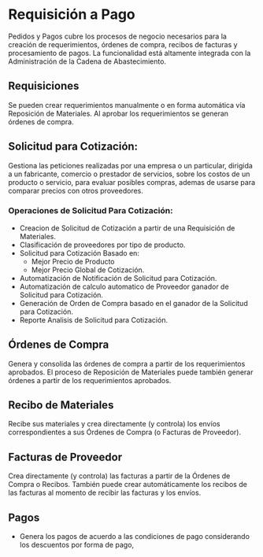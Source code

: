 # Requisición a Pago
Pedidos y Pagos cubre los procesos de negocio necesarios para la creación de requerimientos, órdenes de compra, recibos de facturas y procesamiento de pagos. La funcionalidad está altamente integrada con
la Administración de la Cadena de Abastecimiento.

## Requisiciones
Se pueden crear requerimientos manualmente o en forma automática vía Reposición de Materiales. Al aprobar los requerimientos se generan órdenes de compra.

## Solicitud para Cotización:
Gestiona las peticiones realizadas por una empresa o un particular, dirigida a un fabricante, comercio o prestador de servicios, sobre los costos de un producto o servicio, para evaluar posibles compras, ademas de usarse para comparar precios con otros proveedores. 

### Operaciones de Solicitud Para Cotización:
- Creacion de Solicitud de Cotización a partir de una Requisición de Materiales.
- Clasificación de proveedores por tipo de producto.
- Solicitud para Cotización Basado en:
  - Mejor Precio de Producto 
  - Mejor Precio Global de Cotización.
- Automatización de Notificación de Solicitud para Cotización.
- Automatización de calculo automatico de Proveedor ganador de Solicitud para Cotización.
- Generación de Orden de Compra basado en el ganador de la Solicitud para Cotización.
- Reporte Analisis de Solicitud para Cotización.

## Órdenes de Compra
Genera y consolida las órdenes de compra a partir de los requerimientos aprobados. El proceso de Reposición de Materiales puede también generar órdenes a partir de los requerimientos aprobados.

## Recibo de Materiales
Recibe sus materiales y crea directamente (y controla) los envíos correspondientes a sus Órdenes de Compra (o Facturas de Proveedor).

## Facturas de Proveedor
Crea directamente (y controla) las facturas a partir de la Órdenes de Compra o Recibos. También puede crear automáticamente los recibos de las facturas al momento de recibir las facturas y los envíos.

## Pagos
- Genera los pagos de acuerdo a las condiciones de pago considerando los descuentos por forma de pago,
